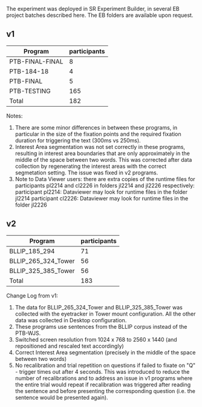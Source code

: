 The experiment was deployed in SR Experiment Builder, in several EB project batches described here.
The EB folders are available upon request.

## v1
| Program | participants |
| --- | --- |
| PTB-FINAL-FINAL | 8 |
| PTB-184-18 | 4 |
| PTB-FINAL | 5 |
| PTB-TESTING | 165 |
| Total | 182 |

Notes:

1. There are some minor differences in between these programs, in particular in the size of the fixation points and the required fixation duration for triggering the text (300ms vs 250ms).
2. Interest Area segmentation was not set correctly in these programs, resulting in interest area boundaries that are only approximately in the middle of the space between two words. This was corrected after data collection by regenerating the interest areas with the correct segmetation setting. The issue was fixed in v2 programs.
3. Note to Data Viewer users: there are extra copies of the runtime files for participants pl2214 and cl2226 in folders jl2214 and jl2226 respectively:
participant pl2214: Dataviewer may look for runtime files in the folder jl2214 
participant cl2226: Dataviewer may look for runtime files in the folder jl2226

## v2

| Program | participants |
| --- | --- |
| BLLIP_185_294 | 71 |
| BLLIP_265_324_Tower | 56 |
| BLLIP_325_385_Tower | 56 |
| Total | 183 |

Change Log from v1:

1. The data for BLLIP_265_324_Tower and BLLIP_325_385_Tower was collected with the eyetracker in Tower mount configuration. All the other data was collected in Desktop configuration.
2. These programs use sentences from the BLLIP corpus instead of the PTB-WJS.
3. Switched screen resolution from 1024 x 768 to 2560 x 1440 (and repositioned and rescaled text accordingly)
4. Correct Interest Area segmentation (precisely in the middle of the space between two words)
5. No recalibration and trial repetition on questions if failed to fixate on "Q" - trigger times out after 4 seconds. 
This was introduced to reduce the number of recalibrations and to address an issue in v1 programs where the entire trial would repeat if recalibration was triggered after reading the sentence and before presenting the corresponding question (i.e. the sentence would be presented again).